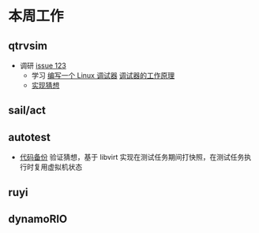 # 本周工作

## qtrvsim

- 调研 [issue 123](https://github.com/cvut/qtrvsim/issues/123)
  - 学习 [编写一个 Linux 调试器](https://blog.tartanllama.xyz/writing-a-linux-debugger-setup/) [调试器的工作原理](https://eli.thegreenplace.net/2011/01/27/how-debuggers-work-part-2-breakpoints)
  - [实现猜想](https://github.com/trdthg/plct/blob/main/outcome/202405_week4/README.md)

## sail/act

## autotest

- [代码备份](https://github.com/trdthg/plct/blob/main/outcome/202405_week4/bak.py) 验证猜想，基于 libvirt 实现在测试任务期间打快照，在测试任务执行时复用虚拟机状态

## ruyi

## dynamoRIO
